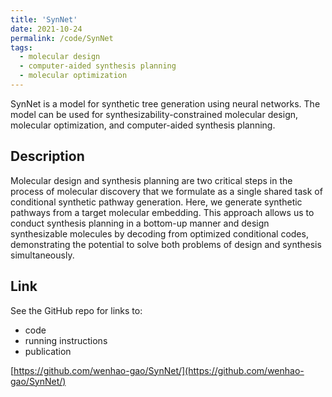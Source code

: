 ```yaml
---
title: 'SynNet'
date: 2021-10-24
permalink: /code/SynNet
tags:
  - molecular design
  - computer-aided synthesis planning
  - molecular optimization
---
```

SynNet is a model for synthetic tree generation using neural networks. The model can be used for synthesizability-constrained molecular design, molecular optimization, and computer-aided synthesis planning.

## Description
Molecular design and synthesis planning are two critical steps in the process of molecular discovery that we formulate as a single shared task of conditional synthetic pathway generation. Here, we generate synthetic pathways from a target molecular embedding. This approach allows us to conduct synthesis planning in a bottom-up manner and design synthesizable molecules by decoding from optimized conditional codes, demonstrating the potential to solve both problems of design and synthesis simultaneously.

## Link
See the GitHub repo for links to:
* code
* running instructions
* publication

[https://github.com/wenhao-gao/SynNet/](https://github.com/wenhao-gao/SynNet/)
